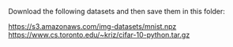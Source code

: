Download the following datasets and then save them in this folder:

https://s3.amazonaws.com/img-datasets/mnist.npz
https://www.cs.toronto.edu/~kriz/cifar-10-python.tar.gz


